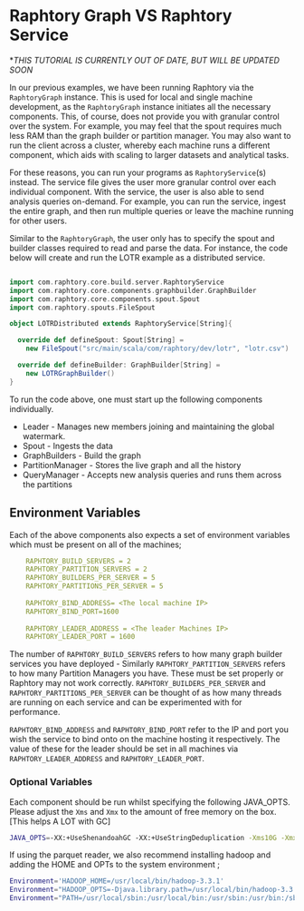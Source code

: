 # Raphtory Graph VS Raphtory Service

**THIS TUTORIAL IS CURRENTLY OUT OF DATE, BUT WILL BE UPDATED SOON*

In our previous examples, we have been running Raphtory via the `RaphtoryGraph`
instance. This is used for local and single machine development, as the `RaphtoryGraph` instance
initiates all the necessary components. This, of course, does not provide
you with granular control over the system. For example, you may feel that the spout requires
much less RAM than the graph builder or partition manager. You may also want to 
run the client across a cluster, whereby each machine runs a different component, which aids
with scaling to larger datasets and analytical tasks. 

For these reasons, you can run your programs as `RaphtoryService`(s) instead. 
The service file gives the user more granular control over each individual component. 
With the service, the user is also able to send analysis queries on-demand. 
For example, you can run the service, ingest the entire graph, and then run multiple
queries or leave the machine running for other users. 


Similar to the `RaphtoryGraph`, the user only has to specify the spout and builder classes required to read and parse the data. For instance, the code below will create and run the LOTR example as a distributed service. 

```scala

import com.raphtory.core.build.server.RaphtoryService
import com.raphtory.core.components.graphbuilder.GraphBuilder
import com.raphtory.core.components.spout.Spout
import com.raphtory.spouts.FileSpout

object LOTRDistributed extends RaphtoryService[String]{

  override def defineSpout: Spout[String] = 
    new FileSpout("src/main/scala/com/raphtory/dev/lotr", "lotr.csv")

  override def defineBuilder: GraphBuilder[String] = 
    new LOTRGraphBuilder()
}
```

To run the code above, one must start up the following components individually. 

* Leader - Manages new members joining and maintaining the global watermark. 
* Spout - Ingests the data
* GraphBuilders - Build the graph
* PartitionManager - Stores the live graph and all the history 
* QueryManager - Accepts new analysis queries and runs them across the partitions

## Environment Variables 

Each of the above components also expects a set of environment variables which must be present on all of the machines; 

```yaml
    RAPHTORY_BUILD_SERVERS = 2
    RAPHTORY_PARTITION_SERVERS = 2
    RAPHTORY_BUILDERS_PER_SERVER = 5
    RAPHTORY_PARTITIONS_PER_SERVER = 5
    
    RAPHTORY_BIND_ADDRESS= <The local machine IP>
    RAPHTORY_BIND_PORT=1600
    
    RAPHTORY_LEADER_ADDRESS = <The leader Machines IP>
    RAPHTORY_LEADER_PORT = 1600
```
The number of `RAPHTORY_BUILD_SERVERS` refers to how many graph builder services you have deployed - Similarly `RAPHTORY_PARTITION_SERVERS` refers to how many Partition Managers you have. These must be set properly or Raphtory may not work correctly. `RAPHTORY_BUILDERS_PER_SERVER` and `RAPHTORY_PARTITIONS_PER_SERVER` can be thought of as how many threads are running on each service and can be experimented with for performance. 

`RAPHTORY_BIND_ADDRESS` and `RAPHTORY_BIND_PORT` refer to the IP and port you wish the service to bind onto on the machine hosting it respectively. The value of these for the leader should be set in all machines via `RAPHTORY_LEADER_ADDRESS` and `RAPHTORY_LEADER_PORT`.

### Optional Variables

Each component should be run whilst specifying the following JAVA_OPTS.
Please adjust the `Xms` and `Xmx` to the amount of free memory on the box.  [This helps A LOT with GC]

```bash
JAVA_OPTS=-XX:+UseShenandoahGC -XX:+UseStringDeduplication -Xms10G -Xmx10G -Xss128M
```

If using the parquet reader, we also recommend installing hadoop and adding the HOME and OPTs to the system environment ;

```bash
Environment='HADOOP_HOME=/usr/local/bin/hadoop-3.3.1'
Environment="HADOOP_OPTS=-Djava.library.path=/usr/local/bin/hadoop-3.3.1/lib/native"
Environment="PATH=/usr/local/sbin:/usr/local/bin:/usr/sbin:/usr/bin:/sbin:/bin:/usr/games:/usr/local/games:/snap/bin:/usr/local/bin/hadoop-3.3.1/bin/:/usr/local/bin/hadoop-3.3.1/sbin/
```